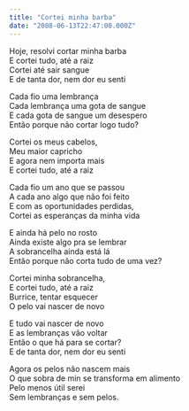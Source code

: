 ```yaml
---
title: "Cortei minha barba"
date: "2008-06-13T22:47:00.000Z"
---
```


Hoje, resolvi cortar minha barba  
E cortei tudo, até a raiz  
Cortei até sair sangue  
E de tanta dor, nem dor eu senti

Cada fio uma lembrança  
Cada lembrança uma gota de sangue  
E cada gota de sangue um desespero  
Então porque não cortar logo tudo?

Cortei os meus cabelos,  
Meu maior capricho  
E agora nem importa mais  
E cortei tudo, até a raiz

Cada fio um ano que se passou  
A cada ano algo que não foi feito  
E com as oportunidades perdidas,  
Cortei as esperanças da minha vida

E ainda há pelo no rosto  
Ainda existe algo pra se lembrar  
A sobrancelha ainda está lá  
Então porque não corta tudo de uma vez?

Cortei minha sobrancelha,  
E cortei tudo, até a raiz  
Burrice, tentar esquecer  
O pelo vai nascer de novo

E tudo vai nascer de novo  
E as lembranças vão voltar  
Então o que há para se cortar?  
E de tanta dor, nem dor eu senti

Agora os pelos não nascem mais  
O que sobra de min se transforma em alimento  
Pelo menos útil serei  
Sem lembranças e sem pelos.